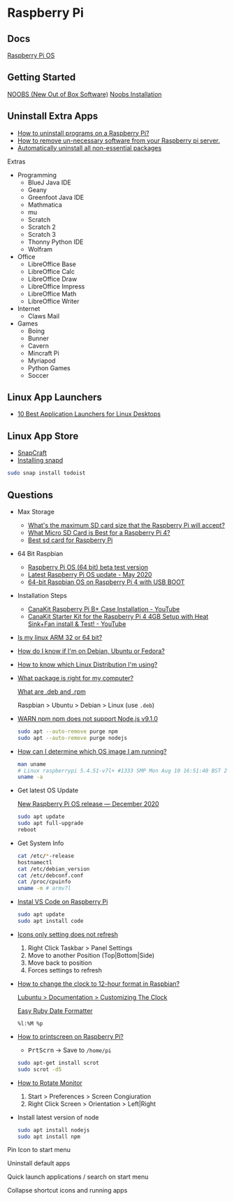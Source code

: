 # Raspberry Pi


## Docs

[Raspberry Pi OS](https://www.raspberrypi.org/software/)

## Getting Started

[NOOBS (New Out of Box Software)](https://github.com/raspberrypi/noobs)
[Noobs Installation](https://www.raspberrypi.org/documentation/installation/noobs.md)




## Uninstall Extra Apps

* [How to uninstall programs on a Raspberry Pi?](https://raspberrytips.com/uninstall-programs-raspberry-pi/)
* [How to remove un-necessary software from your Raspberry pi server.](https://medium.com/@sean_t_king/how-to-remove-un-necessary-software-from-your-raspberry-pi-server-fa312f83e00)
* [Automatically uninstall all non-essential packages](https://raspberrypi.stackexchange.com/q/26473/115943)


Extras

* Programming
    * BlueJ Java IDE
    * Geany
    * Greenfoot Java IDE
    * Mathmatica
    * mu
    * Scratch
    * Scratch 2
    * Scratch 3
    * Thonny Python IDE
    * Wolfram
* Office
    * LibreOffice Base
    * LibreOffice Calc
    * LibreOffice Draw
    * LibreOffice Impress
    * LibreOffice Math
    * LibreOffice Writer
* Internet
    * Claws Mail
* Games
    * Boing
    * Bunner
    * Cavern
    * Mincraft Pi
    * Myriapod
    * Python Games
    * Soccer


## Linux App Launchers

* [10 Best Application Launchers for Linux Desktops](https://www.fossmint.com/best-application-launchers-for-ubuntu-linux/)

## Linux App Store

* [SnapCraft](https://snapcraft.io/)
* [Installing snapd](https://snapcraft.io/docs/installing-snapd)

```bash
sudo snap install todoist
```


## Questions


* Max Storage

  * [What's the maximum SD card size that the Raspberry Pi will accept?](https://raspberrypi.stackexchange.com/questions/36/whats-the-maximum-sd-card-size-that-the-raspberry-pi-will-accept-do-larger-car/50152#50152)
  * [What Micro SD Card is Best for a Raspberry Pi 4?](https://maker.pro/raspberry-pi/tutorial/what-micro-sd-card-is-best-for-a-raspberry-pi-4)
  * [Best sd card for Raspberry Pi](https://kalitut.com/sd-card-for-raspberry-pi/)

* 64 Bit Raspbian

  * [Raspberry Pi OS (64 bit) beta test version](https://www.raspberrypi.org/forums/viewtopic.php?t=275370)
  * [Latest Raspberry Pi OS update - May 2020](https://www.raspberrypi.org/blog/latest-raspberry-pi-os-update-may-2020/)
  * [64-bit Raspbian OS on Raspberry Pi 4 with USB BOOT](https://webtechie.be/post/2020-09-29-64bit-raspbianos-on-raspberrypi4-with-usbboot/)

* Installation Steps

  * [CanaKit Raspberry Pi B+ Case Installation - YouTube](https://www.youtube.com/watch?v=1VyE5-gv6jA)
  * [CanaKit Starter Kit for the Raspberry Pi 4 4GB Setup with Heat Sink+Fan install & Test! - YouTube](https://www.youtube.com/watch?v=7rcNjgVgc-I)


* [Is my linux ARM 32 or 64 bit?](https://unix.stackexchange.com/q/136407/128893)

* [How do I know if I'm on Debian, Ubuntu or Fedora?](https://raspberrypi.stackexchange.com/q/62999/115943)

* [How to know which Linux Distribution I'm using?](https://superuser.com/q/80251/180163)


* [What package is right for my computer?](https://askubuntu.com/q/120015/349745)

    [What are .deb and .rpm](https://unix.stackexchange.com/q/103531/128893)

    Raspbian > Ubuntu > Debian > Linux (use `.deb`)


* [WARN npm npm does not support Node.js v9.1.0](https://stackoverflow.com/q/47226238/1366033)

    ```bash
    sudo apt --auto-remove purge npm
    sudo apt --auto-remove purge nodejs
    ```

* [How can I determine which OS image I am running?](https://raspberrypi.stackexchange.com/q/6974/115943)

    ```bash
    man uname
    # Linux raspberrypi 5.4.51-v7l+ #1333 SMP Mon Aug 10 16:51:40 BST 2020 armv7l GNU/Linux
    uname -a
    ```

* Get latest OS Update

    [New Raspberry Pi OS release — December 2020](https://www.raspberrypi.org/blog/new-raspberry-pi-os-release-december-2020/)

    ```bash
    sudo apt update
    sudo apt full-upgrade
    reboot
    ```

* Get System Info

    ```bash
    cat /etc/*-release
    hostnamectl
    cat /etc/debian_version
    cat /etc/debconf.conf
    cat /proc/cpuinfo
    uname -m # armv7l
    ```

* [Instal VS Code on Raspberry Pi](https://code.visualstudio.com/docs/setup/raspberry-pi)

    ```bash
    sudo apt update
    sudo apt install code
    ```

* [Icons only setting does not refresh](https://www.raspberrypi.org/forums/viewtopic.php?t=200668)

  1. Right Click Taskbar > Panel Settings
  2. Move to another Position (Top|Bottom|Side)
  3. Move back to position
  4. Forces settings to refresh

* [How to change the clock to 12-hour format in Raspbian?](https://raspberrypi.stackexchange.com/q/29655/115943)

    [Lubuntu > Documentation > Customizing The Clock](https://help.ubuntu.com/community/Lubuntu/Documentation/CustomizingTheClock)

    [Easy Ruby Date Formatter](https://www.foragoodstrftime.com/)


    `%l:%M %p`

* [How to printscreen on Raspberry Pi?](https://raspberrypi.stackexchange.com/q/7423/115943)

    * <kbd>PrtScrn</kbd> -> Save to `/home/pi`
        
    ```bash
    sudo apt-get install scrot
    sudo scrot -d5
    ```

* [How to Rotate Monitor](https://pimylifeup.com/raspberry-pi-rotate-screen/)

  1. Start > Preferences > Screen Congiuration
  2. Right Click Screen > Orientation > Left|Right


* Install latest version of node


  ```bash
  sudo apt install nodejs
  sudo apt install npm
  ```


Pin Icon to start menu

Uninstall default apps

Quick launch applications / search on start menu

Collapse shortcut icons and running apps

